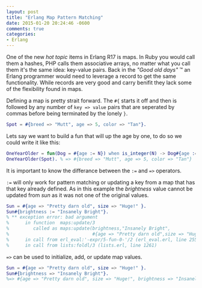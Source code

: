```yaml
---
layout: post
title: "Erlang Map Pattern Matching"
date: 2015-01-20 20:24:46 -0600
comments: true
categories: 
- Erlang
---
```


One of the new _hot topic_ items in Erlang R17 is maps.  In Ruby you would call
them a hashes, PHP calls them associative arrays, no matter what you call them
it's the same idea: key-value pairs.  Back in the *"Good old days"* :tm: an
Erlang programmer would need to leverage a record to get the same functionality.
While records are very good and carry benifit they lack some of the flexibility
found in maps.

<!-- more -->

Defining a map is pretty strait forward.  The `#{` starts it off and then is
followed by any number of `key => value` pairs that are seperated by commas
before being terminated by the lonely `}`.

``` erlang
Spot = #{breed => "Mutt", age => 5, color => "Tan"}.
```

Lets say we want to build a fun that will up the age by one, to do so we could
write it like this:

``` erlang
OneYearOlder = fun(Dog = #{age := N}) when is_integer(N) -> Dog#{age := N + 1} end.
OneYearOlder(Spot). % => #{breed => "Mutt", age => 5, color => "Tan"}
```

It is important to know the differance between the `:=` and `=>` operators.

`:=` will only work for pattern matching or updating a key from a map that has
that key already defined.  As in this example the _brightness_ value cannot be
updated from _sun_ as it was not one of the original values.

``` erlang
Sun = #{age => "Pretty darn old", size => "Huge!" }.
Sun#{brightness := "Insanely Bright"}.
% ** exception error: bad argument
%      in function  maps:update/3
%         called as maps:update(brightness,"Insanely Bright",
%                               #{age => "Pretty darn old",size => "Huge!"})
%      in call from erl_eval:'-expr/5-fun-0-'/2 (erl_eval.erl, line 255)
%      in call from lists:foldl/3 (lists.erl, line 1261)
```

`=>` can be used to initialize, add, or update map values.

``` erlang
Sun = #{age => "Pretty darn old", size => "Huge!" }.
Sun#{brightness => "Insanely Bright"}.
%=> #{age => "Pretty darn old", size => "Huge!", brightness => "Insanely Bright" }
```
